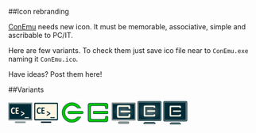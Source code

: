 ##Icon rebranding

[ConEmu](https://github.com/Maximus5/ConEmu) needs new icon. It must be memorable, associative, simple and ascribable to PC/IT.

Here are few variants. To check them just save ico file near to `ConEmu.exe` naming it `ConEmu.ico`.

Have ideas? Post them here!

##Variants

![Dark monitor](https://github.com/Maximus5/ConEmu-Icons/blob/master/ConEmu-dark.png)
![Light monitor](https://github.com/Maximus5/ConEmu-Icons/blob/master/ConEmu-light.png)
![CE sign](https://github.com/Maximus5/ConEmu-Icons/blob/master/ConEmu-green.png)
![CE sign squared](https://github.com/Maximus5/ConEmu-Icons/blob/master/ConEmu-green-sq.png)
![Dark monitor with CE sign](https://github.com/Maximus5/ConEmu-Icons/blob/master/ConEmu-dark-ce.png)
![Dark monitor with CE sign v2](https://github.com/Maximus5/ConEmu-Icons/blob/master/ConEmu-dark-ce-v2.png)
![Dark monitor with CE sign v3](https://github.com/Maximus5/ConEmu-Icons/blob/master/ConEmu-dark-ce-v3.png)
